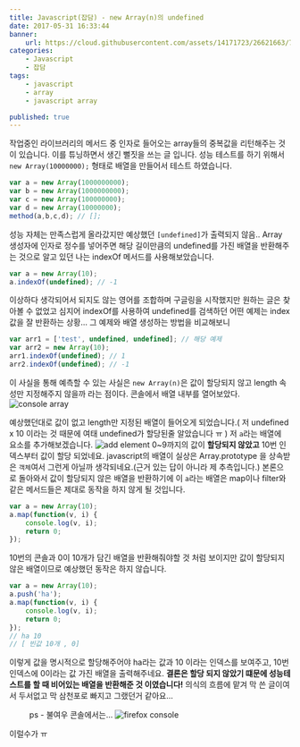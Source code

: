 ```yaml
---
title: Javascript(잡담) - new Array(n)의 undefined
date: 2017-05-31 16:33:44
banner:
    url: https://cloud.githubusercontent.com/assets/14171723/26621663/7479b128-4622-11e7-9a27-96aa8bb863a6.png
categories:
    - Javascript
    - 잡담
tags:
    - javascript
    - array
    - javascript array

published: true
---
```

작업중인 라이브러리의 메서드 중 인자로 들어오는 array들의 중복값을 리턴해주는 것이 있습니다. 이를 튜닝하면서 생긴 뻘짓을 쓰는 글 입니다. 성능 테스트를 하기 위해서 `new Array(10000000);` 형태로 배열을 만들어서 테스트 하였습니다.

```javascript
var a = new Array(1000000000);
var b = new Array(1000000000);
var c = new Array(100000000);
var d = new Array(10000000);
method(a,b,c,d); // [];
```
성능 자체는 만족스럽게 올라갔지만 예상했던 `[undefined]`가 출력되지 않음.. Array 생성자에 인자로 정수를 넣어주면 해당 길이만큼의 undefined를 가진 배열을 반환해주는 것으로 알고 있던 나는 indexOf 메서드를 사용해보았습니다.

```javascript
var a = new Array(10);
a.indexOf(undefined); // -1
```
이상하다 생각되어서 되지도 않는 영어를 조합하며 구글링을 시작했지만 원하는 글은 찾아볼 수 없었고 심지어 indexOf를 사용하여 undefined를 검색하던 어떤 예제는 index값을 잘 반환하는 상황... 그 예제와 배열 생성하는 방법을 비교해보니
```javascript
var arr1 = ['test', undefined, undefined]; // 해당 예제
var arr2 = new Array(10);
arr1.indexOf(undefined); // 1
arr2.indexOf(undefined); // -1
```
이 사실을 통해 예측할 수 있는 사실은 `new Array(n)`은 값이 할당되지 않고 length 속성만 지정해주지 않을까 라는 점이다. 콘솔에서 배열 내부를 열어보았다.
![console array](https://cloud.githubusercontent.com/assets/14171723/26661897/6ec79062-46bb-11e7-8552-89dfed6067ac.png)

예상했던대로 값이 없고 length만 지정된 배열이 들어오게 되었습니다.( 저 undefined x 10 이라는 것 때문에 여태 undefined가 할당된줄 알았습니다 ㅠ ) 저 `a`라는 배열에 요소를 추가해보겠습니다.
![add element](https://cloud.githubusercontent.com/assets/14171723/26662468/fcaaffc4-46be-11e7-93d7-112745424bbc.png)
0~9까지의 값이 **할당되지 않았고** 10번 인덱스부터 값이 할당 되었네요. javascript의 배열이 실상은 Array.prototype 을 상속받은 `객체`여서 그런게 아닐까 생각되네요.(근거 있는 답이 아니라 제 추측입니다.) 본론으로 돌아와서 값이 할당되지 않은 배열을 반환하기에 이 `a`라는 배열은 map이나 filter와 같은 메서드들은 제대로 동작을 하지 않게 될 것입니다.

```javascript
var a = new Array(10);
a.map(function(v, i) {
    console.log(v, i);
    return 0;
});
```
10번의 콘솔과 0이 10개가 담긴 배열을 반환해줘야할 것 처럼 보이지만 값이 할당되지 않은 배열이므로 예상했던 동작은 하지 않습니다.
```javascript
var a = new Array(10);
a.push('ha');
a.map(function(v, i) {
    console.log(v, i);
    return 0;
});
// ha 10
// [ 빈값 10개 , 0]
```
이렇게 값을 명시적으로 할당해주어야 ha라는 값과 10 이라는 인덱스를 보여주고, 10번 인덱스에 0이라는 값 가진 배열을 출력해주네요. **결론은 할당 되지 않았기 떄문에 성능테스트를 할 때 비어있는 배열을 반환해준 것 이였습니다!** 의식의 흐름에 맡겨 막 쓴 글이여서 두서없고 막 삼천포로 빠지고 그랬던거 같아요...




　
　
ps - 불여우 콘솔에서는...
![firefox console](https://cloud.githubusercontent.com/assets/14171723/26663318/e5f313a6-46c4-11e7-95a9-02d1fbd5fb09.png)

이럴수가 ㅠ
